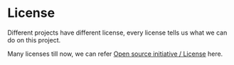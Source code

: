 # License

Different projects have different license, every license tells us what we can do on this project.

Many licenses till now, we can refer [Open source initiative / License](https://opensource.org/licenses/category) here.


